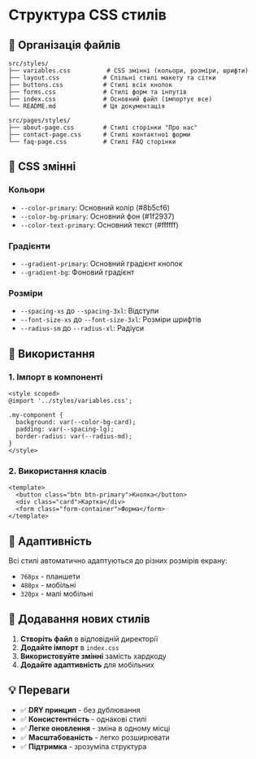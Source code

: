 # Структура CSS стилів

## 📁 Організація файлів

```
src/styles/
├── variables.css          # CSS змінні (кольори, розміри, шрифти)
├── layout.css            # Спільні стилі макету та сітки
├── buttons.css           # Стилі всіх кнопок
├── forms.css             # Стилі форм та інпутів
├── index.css             # Основний файл (імпортує все)
└── README.md             # Ця документація

src/pages/styles/
├── about-page.css        # Стилі сторінки "Про нас"
├── contact-page.css      # Стилі контактної форми
└── faq-page.css          # Стилі FAQ сторінки
```

## 🎨 CSS змінні

### Кольори
- `--color-primary`: Основний колір (#8b5cf6)
- `--color-bg-primary`: Основний фон (#1f2937)
- `--color-text-primary`: Основний текст (#ffffff)

### Градієнти
- `--gradient-primary`: Основний градієнт кнопок
- `--gradient-bg`: Фоновий градієнт

### Розміри
- `--spacing-xs` до `--spacing-3xl`: Відступи
- `--font-size-xs` до `--font-size-3xl`: Розміри шрифтів
- `--radius-sm` до `--radius-xl`: Радіуси

## 🔧 Використання

### 1. Імпорт в компоненті
```vue
<style scoped>
@import '../styles/variables.css';

.my-component {
  background: var(--color-bg-card);
  padding: var(--spacing-lg);
  border-radius: var(--radius-md);
}
</style>
```

### 2. Використання класів
```vue
<template>
  <button class="btn btn-primary">Кнопка</button>
  <div class="card">Картка</div>
  <form class="form-container">Форма</form>
</template>
```

## 📱 Адаптивність

Всі стилі автоматично адаптуються до різних розмірів екрану:
- `768px` - планшети
- `480px` - мобільні
- `320px` - малі мобільні

## 🚀 Додавання нових стилів

1. **Створіть файл** в відповідній директорії
2. **Додайте імпорт** в `index.css`
3. **Використовуйте змінні** замість хардкоду
4. **Додайте адаптивність** для мобільних

## 💡 Переваги

- ✅ **DRY принцип** - без дублювання
- ✅ **Консистентність** - однакові стилі
- ✅ **Легке оновлення** - зміна в одному місці
- ✅ **Масштабованість** - легко розширювати
- ✅ **Підтримка** - зрозуміла структура
